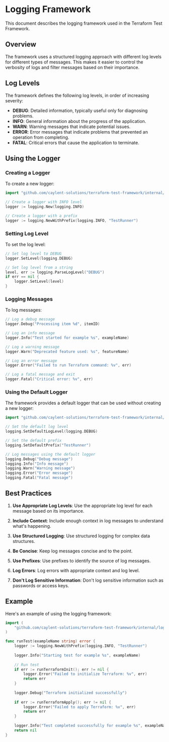 # Logging Framework

This document describes the logging framework used in the Terraform Test Framework.

## Overview

The framework uses a structured logging approach with different log levels for different types of messages. This makes it easier to control the verbosity of logs and filter messages based on their importance.

## Log Levels

The framework defines the following log levels, in order of increasing severity:

- **DEBUG**: Detailed information, typically useful only for diagnosing problems.
- **INFO**: General information about the progress of the application.
- **WARN**: Warning messages that indicate potential issues.
- **ERROR**: Error messages that indicate problems that prevented an operation from completing.
- **FATAL**: Critical errors that cause the application to terminate.

## Using the Logger

### Creating a Logger

To create a new logger:

```go
import "github.com/caylent-solutions/terraform-test-framework/internal/logging"

// Create a logger with INFO level
logger := logging.New(logging.INFO)

// Create a logger with a prefix
logger := logging.NewWithPrefix(logging.INFO, "TestRunner")
```

### Setting Log Level

To set the log level:

```go
// Set log level to DEBUG
logger.SetLevel(logging.DEBUG)

// Set log level from a string
level, err := logging.ParseLogLevel("DEBUG")
if err == nil {
    logger.SetLevel(level)
}
```

### Logging Messages

To log messages:

```go
// Log a debug message
logger.Debug("Processing item %d", itemID)

// Log an info message
logger.Info("Test started for example %s", exampleName)

// Log a warning message
logger.Warn("Deprecated feature used: %s", featureName)

// Log an error message
logger.Error("Failed to run Terraform command: %v", err)

// Log a fatal message and exit
logger.Fatal("Critical error: %v", err)
```

### Using the Default Logger

The framework provides a default logger that can be used without creating a new logger:

```go
import "github.com/caylent-solutions/terraform-test-framework/internal/logging"

// Set the default log level
logging.SetDefaultLogLevel(logging.DEBUG)

// Set the default prefix
logging.SetDefaultPrefix("TestRunner")

// Log messages using the default logger
logging.Debug("Debug message")
logging.Info("Info message")
logging.Warn("Warning message")
logging.Error("Error message")
logging.Fatal("Fatal message")
```

## Best Practices

1. **Use Appropriate Log Levels**: Use the appropriate log level for each message based on its importance.

2. **Include Context**: Include enough context in log messages to understand what's happening.

3. **Use Structured Logging**: Use structured logging for complex data structures.

4. **Be Concise**: Keep log messages concise and to the point.

5. **Use Prefixes**: Use prefixes to identify the source of log messages.

6. **Log Errors**: Log errors with appropriate context and log level.

7. **Don't Log Sensitive Information**: Don't log sensitive information such as passwords or access keys.

## Example

Here's an example of using the logging framework:

```go
import (
    "github.com/caylent-solutions/terraform-test-framework/internal/logging"
)

func runTest(exampleName string) error {
    logger := logging.NewWithPrefix(logging.INFO, "TestRunner")
    
    logger.Info("Starting test for example %s", exampleName)
    
    // Run test
    if err := runTerraformInit(); err != nil {
        logger.Error("Failed to initialize Terraform: %v", err)
        return err
    }
    
    logger.Debug("Terraform initialized successfully")
    
    if err := runTerraformApply(); err != nil {
        logger.Error("Failed to apply Terraform: %v", err)
        return err
    }
    
    logger.Info("Test completed successfully for example %s", exampleName)
    return nil
}
```